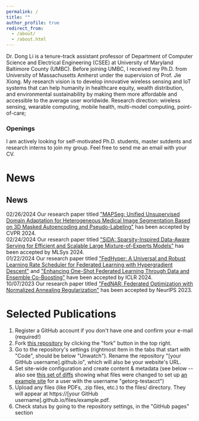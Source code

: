```yaml
---
permalink: /
title: ""
author_profile: true
redirect_from: 
  - /about/
  - /about.html
---
```

<div class="justify-text">
Dr. Dong Li is a tenure-track assistant professor of Department of Computer Science and Electrical Engineering (CSEE) at University of Maryland Baltimore County (UMBC). Before joining UMBC,  I received my Ph.D. from University of Massachusetts Amherst under the supervision of Prof. Jie Xiong. My research vision is to develop innovative wireless sensing and IoT systems that can help humanity in healthcare equity, wealth distribution, and environmental sustainability by making them more affordable and accessible to the average user
worldwide. Research direction: wireless sensing, wearable computing, mobile health, multi-model computing, point-of-care; 
<!-- deep learning signal processing hardware design-->
<!-- hci wireless sensing smart health -->
</div>

<div class="openings-box">
  <h3>Openings</h3>
  <p>I am actively looking for self-motivated Ph.D. students, master sutdents and research interns to join my group. Feel free to send me an email with your CV.</p>
</div>

<!-- I am a final-year Ph.D. student of Manning College of Information and Computer Sciences at University of Massachusetts Amherst under the supervision of Prof. Jie Xiong. I also work with Prof. Sunghoon Ivan Lee and Prof. Jeremy Gummeson. I am broadly interested in building novel wireless sensing systems using a variety of sensing modalities, including acoustics, Wi-Fi, mmWave, UWB, and RFID. My research mainly includes localization and tracking, human-computer interaction, and health sensing. -->


News
======
  <div class="news-section">
    <h2>News</h2>
    <div class="news-item">
      <span class="news-date">02/26/2024</span>
      <span class="news-content">Our research paper titled <a href="#">"MAPSeg: Unified Unsupervised Domain Adaptation for Heterogeneous Medical Image Segmentation Based on 3D Masked Autoencoding and Pseudo-Labeling"</a> has been accepted by CVPR 2024.</span>
    </div>
    <div class="news-item">
      <span class="news-date">02/24/2024</span>
      <span class="news-content">Our research paper titled <a href="#">"SiDA: Sparsity-Inspired Data-Aware Serving for Efficient and Scalable Large Mixture-of-Experts Models"</a> has been accepted by MLSys 2024.</span>
    </div>
    <div class="news-item">
      <span class="news-date">01/22/2024</span>
      <span class="news-content">Our research paper titled <a href="#">"FedHyper: A Universal and Robust Learning Rate Scheduler for Federated Learning with Hypergradient Descent"</a> and <a href="#">"Enhancing One-Shot Federated Learning Through Data and Ensemble Co-Boosting"</a> have been accepted by ICLR 2024.</span>
    </div>
    <div class="news-item">
      <span class="news-date">10/07/2023</span>
      <span class="news-content">Our research paper titled <a href="#">"FedNAR: Federated Optimization with Normalized Annealing Regularization"</a> has been accepted by NeurIPS 2023.</span>
    </div>
  </div>
</div>

Selected Publications
======
1. Register a GitHub account if you don't have one and confirm your e-mail (required!)
1. Fork [this repository](https://github.com/academicpages/academicpages.github.io) by clicking the "fork" button in the top right. 
1. Go to the repository's settings (rightmost item in the tabs that start with "Code", should be below "Unwatch"). Rename the repository "[your GitHub username].github.io", which will also be your website's URL.
1. Set site-wide configuration and create content & metadata (see below -- also see [this set of diffs](http://archive.is/3TPas) showing what files were changed to set up [an example site](https://getorg-testacct.github.io) for a user with the username "getorg-testacct")
1. Upload any files (like PDFs, .zip files, etc.) to the files/ directory. They will appear at https://[your GitHub username].github.io/files/example.pdf.  
1. Check status by going to the repository settings, in the "GitHub pages" section